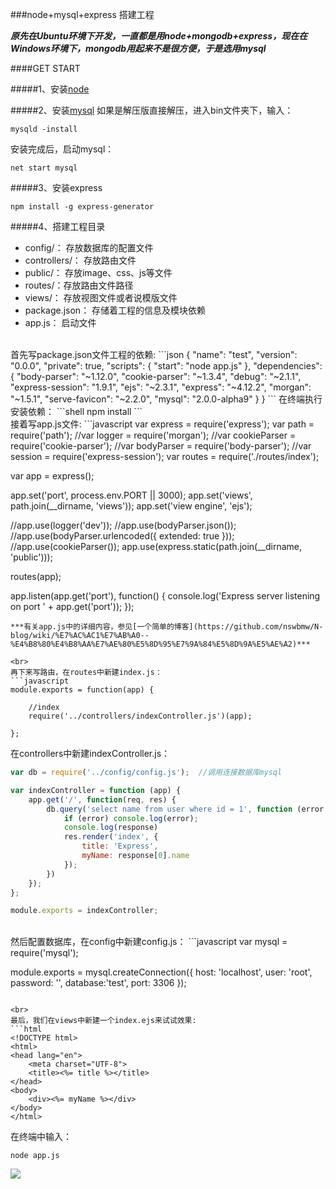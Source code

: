 ###node+mysql+express 搭建工程

***原先在Ubuntu环境下开发，一直都是用node+mongodb+express，现在在Windows环境下，mongodb用起来不是很方便，于是选用mysql***

####GET START

#####1、安装[node](https://nodejs.org/en/download/)

#####2、安装[mysql](http://dev.mysql.com/downloads/mysql/)
如果是解压版直接解压，进入bin文件夹下，输入：
```
mysqld -install
```
安装完成后，启动mysql：
```
net start mysql
```

#####3、安装express
```
npm install -g express-generator
```

#####4、搭建工程目录
- config/： 存放数据库的配置文件
- controllers/： 存放路由文件
- public/： 存放image、css、js等文件
- routes/：存放路由文件路径
- views/： 存放视图文件或者说模版文件
- package.json： 存储着工程的信息及模块依赖
- app.js： 启动文件

<br>
首先写package.json文件工程的依赖:
```json
{
  "name": "test",
  "version": "0.0.0",
  "private": true,
  "scripts": {
    "start": "node app.js"
  },
  "dependencies": {
    "body-parser": "~1.12.0",
    "cookie-parser": "~1.3.4",
    "debug": "~2.1.1",
    "express-session": "1.9.1",
    "ejs": "~2.3.1",
    "express": "~4.12.2",
    "morgan": "~1.5.1",
    "serve-favicon": "~2.2.0",
    "mysql": "2.0.0-alpha9"
  }
}
```
在终端执行安装依赖：
```shell
npm install
```


<br>
接着写app.js文件:
```javascript
var express = require('express');
var path = require('path');
//var logger = require('morgan');
//var cookieParser = require('cookie-parser');
//var bodyParser = require('body-parser');
//var session = require('express-session');
var routes = require('./routes/index');

var app = express();

app.set('port', process.env.PORT || 3000);
app.set('views', path.join(__dirname, 'views'));
app.set('view engine', 'ejs');

//app.use(logger('dev'));
//app.use(bodyParser.json());
//app.use(bodyParser.urlencoded({ extended: true }));
//app.use(cookieParser());
app.use(express.static(path.join(__dirname, 'public')));

routes(app);

app.listen(app.get('port'), function() {
    console.log('Express server listening on port ' + app.get('port'));
});
```
***有关app.js中的详细内容，参见[一个简单的博客](https://github.com/nswbmw/N-blog/wiki/%E7%AC%AC1%E7%AB%A0--%E4%B8%80%E4%B8%AA%E7%AE%80%E5%8D%95%E7%9A%84%E5%8D%9A%E5%AE%A2)***

<br>
再下来写路由，在routes中新建index.js：
```javascript
module.exports = function(app) {

    //index
    require('../controllers/indexController.js')(app);

};
```
在controllers中新建indexController.js：
```javascript
var db = require('../config/config.js');  //调用连接数据库mysql

var indexController = function (app) {
    app.get('/', function(req, res) {
        db.query('select name from user where id = 1', function (error, response) {
            if (error) console.log(error);
            console.log(response)
            res.render('index', {
                title: 'Express',
                myName: response[0].name
            });
        })
    });
};

module.exports = indexController;
```

<br>
然后配置数据库，在config中新建config.js：
```javascript
var mysql = require('mysql');

module.exports = mysql.createConnection({
    host: 'localhost',
    user: 'root',
    password: '',
    database:'test',
    port: 3306
});
```

<br>
最后，我们在views中新建一个index.ejs来试试效果:
```html
<!DOCTYPE html>
<html>
<head lang="en">
    <meta charset="UTF-8">
    <title><%= title %></title>
</head>
<body>
	<div><%= myName %></div>
</body>
</html>
```

在终端中输入：
```shell
node app.js
```
![](http://7sbq8w.com1.z0.glb.clouddn.com/node-mysql-test.png)

